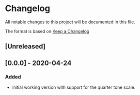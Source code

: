 # Changelog
All notable changes to this project will be documented in this file.

The format is based on [Keep a Changelog](http://keepachangelog.com/en/1.0.0/)

## [Unreleased]

## [0.0.0] - 2020-04-24

### Added
- Initial working version with support for the quarter tone scale.

